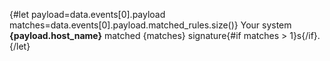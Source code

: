 {#let payload=data.events[0].payload matches=data.events[0].payload.matched_rules.size()}
    Your system **{payload.host_name}** matched {matches} signature{#if matches > 1}s{/if}.
{/let}
